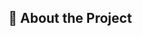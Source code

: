 ## 📑 About the Project

<p align="justify"This is practice project from Alterra Academy to improve mentees'experience and knowledge about API automation Test. In this project, i use https://reqres.in/ as test object an use some of method like Get, Post, Patch, Delete.</p>

